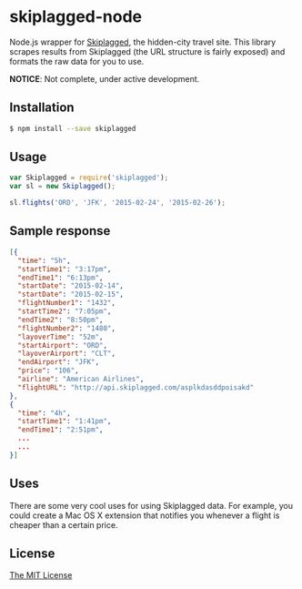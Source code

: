 
# skiplagged-node

Node.js wrapper for [Skiplagged](http://skiplagged.com), the hidden-city travel site. This library scrapes results from Skiplagged (the URL structure is fairly exposed) and formats the raw data for you to use.

**NOTICE**: Not complete, under active development.

## Installation 
```sh
$ npm install --save skiplagged
```

## Usage
```javascript
var Skiplagged = require('skiplagged');
var sl = new Skiplagged();

sl.flights('ORD', 'JFK', '2015-02-24', '2015-02-26');
```

## Sample response 
```json
[{
  "time": "5h",
  "startTime1": "3:17pm",
  "endTime1": "6:13pm",
  "startDate": "2015-02-14",
  "startDate": "2015-02-15",
  "flightNumber1": "1432",
  "startTime2": "7:05pm",
  "endTime2": "8:50pm",
  "flightNumber2": "1480",
  "layoverTime": "52m",
  "startAirport": "ORD",
  "layoverAirport": "CLT",
  "endAirport": "JFK",
  "price": "106",
  "airline": "American Airlines",
  "flightURL": "http://api.skiplagged.com/asplkdasddpoisakd"
},
{
  "time": "4h",
  "startTime1": "1:41pm",
  "endTime1": "2:51pm",
  ...
  ...
}]
```

## Uses
There are some very cool uses for using Skiplagged data. For example, you could create a Mac OS X extension that notifies you whenever a flight is cheaper than a certain price.

## License 

[The MIT License](LICENSE)
